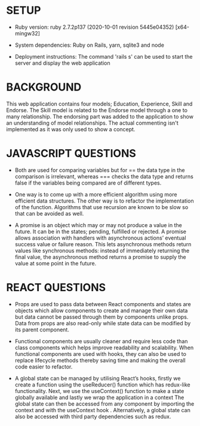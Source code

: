 # SETUP

* Ruby version: ruby 2.7.2p137 (2020-10-01 revision 5445e04352) [x64-mingw32]

* System dependencies: Ruby on Rails, yarn, sqlite3 and node

* Deployment instructions: The command 'rails s' can be used to start the server and display the web application

# BACKGROUND
This web application contains four models; Education, Experience, Skill and Endorse. The Skill model is related to the Endorse model through a one to many relationship. The endorsing part was added to the application to show an understanding of model relationships. The actual commenting isn't implemented as it was only used to show a concept.

# JAVASCRIPT QUESTIONS
* Both are used for comparing variables but for == the data type in the comparison is irrelevant, whereas === checks the data type and returns false if the variables being compared are of different types.

* One way is to come up with a more efficient algorithm using more efficient data structures. The other way is to refactor the implementation of the function. Algorithms that use recursion are known to be slow so that can be avoided as well. 

* A promise is an object which may or may not produce a value in the future. It can be in the states; pending, fulfilled or rejected.  A promise allows association with handlers with asynchronous actions’ eventual success value or failure reason. This lets asynchronous methods return values like synchronous methods: instead of immediately returning the final value, the asynchronous method returns a promise to supply the value at some point in the future.

# REACT QUESTIONS
* Props are used to pass data between React components and states are objects which allow components to create and manage their own data but data cannot be passed through them by components unlike props. Data from props are also read-only while state data can be modified by its parent component.

* Functional components are usually cleaner and require less code than class components which helps improve readability and scalability. When functional components are used with hooks, they can also be used to replace lifecycle methods thereby saving time and making the overall code easier to refactor.

* A global state can be managed by utilising React’s hooks, firstly we create a function using the useReducer() function which has redux-like functionality. Next, we use the useContext() function to make a state globally available and lastly we wrap the application in a context The global state can then be accessed from any component by importing the context and with the useContext hook . Alternatively, a global state can also be accessed with third party dependencies such as redux. 

